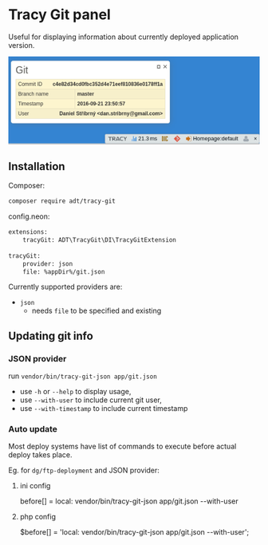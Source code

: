 # Tracy Git panel

Useful for displaying information about currently deployed application version.

![Screenshot](asset/screenshot-1.png)

## Installation

Composer:
```sh
composer require adt/tracy-git
```

config.neon:
```neon
extensions:
	tracyGit: ADT\TracyGit\DI\TracyGitExtension

tracyGit:
	provider: json
	file: %appDir%/git.json
```

Currently supported providers are:

- `json`
  - needs `file` to be specified and existing

## Updating git info

### JSON provider

run `vendor/bin/tracy-git-json app/git.json`

- use `-h` or `--help` to display usage,
- use `--with-user` to include current git user,
- use `--with-timestamp` to include current timestamp

### Auto update

Most deploy systems have list of commands to execute before actual deploy takes place.

Eg. for `dg/ftp-deployment` and JSON provider:

1. ini config
	
	before[] = local: vendor/bin/tracy-git-json app/git.json --with-user
2. php config
	
	$before[] = 'local: vendor/bin/tracy-git-json app/git.json --with-user';
